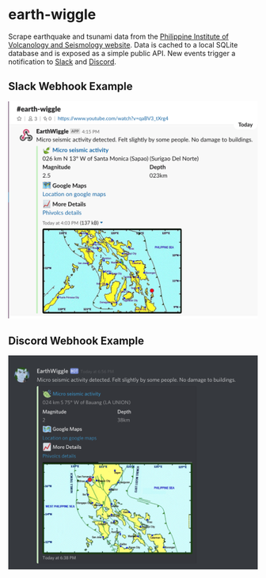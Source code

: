 # earth-wiggle
Scrape earthquake and tsunami data from the [Philippine Institute of Volcanology and Seismology website](https://www.phivolcs.dost.gov.ph/).
Data is cached to a local SQLite database and is exposed as a simple public API. New events trigger a notification to [Slack](https://slack.com/) and [Discord](https://discordapp.com/).


## Slack Webhook Example
![slack-webhook](etc/slack-webhook.png)

## Discord Webhook Example
![discord-webhook](etc/discord-webhook.png)
